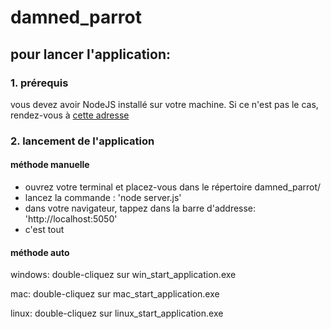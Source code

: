# damned_parrot


## pour lancer l'application:



### 1. prérequis

vous devez avoir NodeJS installé sur votre machine. Si ce n'est pas le cas, rendez-vous à [cette adresse](https://nodejs.org/en/download/)



### 2. lancement de l'application
#### méthode manuelle

- ouvrez votre terminal et placez-vous dans le répertoire damned_parrot/
- lancez la commande : 
    'node server.js'
- dans votre navigateur, tappez dans la barre d'addresse:
    'http://localhost:5050'
- c'est tout

#### méthode auto

windows: double-cliquez sur win_start_application.exe

mac: double-cliquez sur mac_start_application.exe

linux: double-cliquez sur linux_start_application.exe

